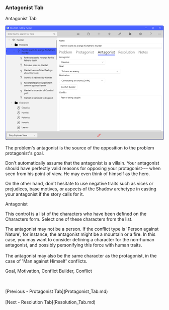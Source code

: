 ### Antagonist Tab ###
Antagonist Tab <br/>

![](Problem-Antagonist-Tab.png)

The problem's antagonist is the source of the opposition to the problem protagonist's goal. <br/>

Don't automatically assume that the antagonist is a villain.  Your antagonist should have perfectly valid reasons for opposing your protagonist--- when seen from his point of view.  He may even think of himself as the hero.   <br/>

On the other hand, don't hesitate to use negative traits such as vices or prejudices, base motives, or aspects of the Shadow archetype in casting your antagonist if the story calls for it. <br/>

Antagonist <br/>

This control is a list of the characters who have been defined on the Characters form.  Select one of these characters from the list. <br/>

The antagonist may not be a person.  If the conflict type is 'Person against Nature', for instance, the antagonist might be a mountain or a fire.  In this case, you may want to consider defining a character for the non-human antagonist, and possibly personifying this force with human traits. <br/>
  <br/>
The antagonist may also be the same character as the protagonist, in the case of 'Man against Himself' conflicts. <br/>

Goal, Motivation, Conflict Builder, Conflict <br/>




 <br/>
 <br/>
[Previous - Protagonist Tab](Protagonist_Tab.md) <br/>
 <br/>
[Next - Resolution Tab](Resolution_Tab.md) <br/>
 <br/>
